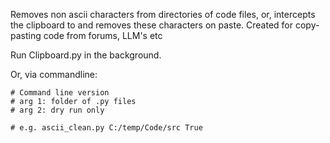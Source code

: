 Removes non ascii characters from directories of code files, or, intercepts the clipboard to and removes these characters on paste. Created for copy-pasting code from forums, LLM's etc

Run
Clipboard.py in the background.

Or, via commandline:

    # Command line version
    # arg 1: folder of .py files
    # arg 2: dry run only

    # e.g. ascii_clean.py C:/temp/Code/src True
